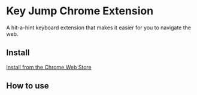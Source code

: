 # Key Jump Chrome Extension

A hit-a-hint keyboard extension that makes it easier for you to navigate the web.

## Install

[Install from the Chrome Web Store](https://chrome.google.com/webstore/detail/key-jump/afdjhbmagopjlalgcjfclkgobaafamck)

## How to use
